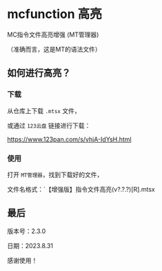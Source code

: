 # mcfunction 高亮
MC指令文件高亮增强 (MT管理器)

（准确而言，这是MT的语法文件）


## 如何进行高亮？

### 下载

从仓库上下载 `.mtsx` 文件，

或通过 `123云盘` 链接进行下载：

https://www.123pan.com/s/vhjA-IdYsH.html

### 使用

打开 `MT管理器`，找到下载好的文件，

文件名格式：`【增强版】指令文件高亮(v?.?.?)[R].mtsx

## 最后

版本号：2.3.0

日期：2023.8.31

感谢使用！
